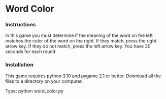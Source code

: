 # Word Color

### Instructions
In this game you must determine if the meaning of the word on the
left matches the color of the word on the right.
If they match, press the right arrow key.
If they do not match, press the left arrow key.
You have 30 seconds for each round.

### Installation
This game requires python 3.10 and pygame 2.1 or better.
Download all the files to a directory on your computer.

Type: python word_color.py

